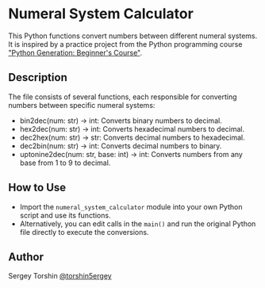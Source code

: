 # Numeral System Calculator

This Python functions convert numbers between different numeral systems. It is inspired by a practice project from the Python programming course ["Python Generation: Beginner's Course"](https://stepik.org/course/58852/info).

## Description

The file consists of several functions, each responsible for converting numbers between specific numeral systems:
- bin2dec(num: str) -> int: Converts binary numbers to decimal.
- hex2dec(num: str) -> int: Converts hexadecimal numbers to decimal.
- dec2hex(num: str) -> str: Converts decimal numbers to hexadecimal.
- dec2bin(num: str) -> int: Converts decimal numbers to binary.
- uptonine2dec(num: str, base: int) -> int: Converts numbers from any base from 1 to 9 to decimal.

## How to Use

- Import the `numeral_system_calculator` module into your own Python script and use its functions.
- Alternatively, you can edit calls in the `main()` and run the original Python file directly to execute the conversions.

## Author 

Sergey Torshin [@torshin5ergey](https://github.com/torshin5ergey)
